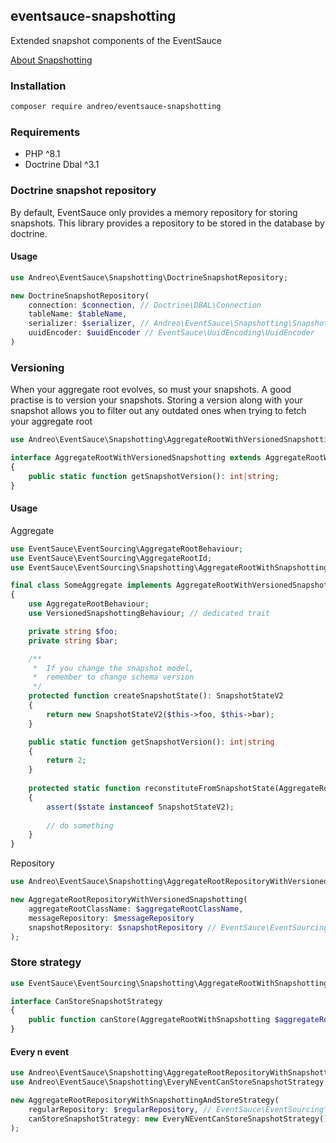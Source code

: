 ## eventsauce-snapshotting

Extended snapshot components of the EventSauce

[About Snapshotting](https://eventsauce.io/docs/snapshotting/)


### Installation

```bash
composer require andreo/eventsauce-snapshotting
```
### Requirements

- PHP ^8.1
- Doctrine Dbal ^3.1

### Doctrine snapshot repository

By default, EventSauce only provides a memory repository 
for storing snapshots.
This library provides a repository to be stored in the 
database by doctrine.

#### Usage

```php
use Andreo\EventSauce\Snapshotting\DoctrineSnapshotRepository;

new DoctrineSnapshotRepository(
    connection: $connection, // Doctrine\DBAL\Connection
    tableName: $tableName,
    serializer: $serializer, // Andreo\EventSauce\Snapshotting\SnapshotStateSerializer
    uuidEncoder: $uuidEncoder // EventSauce\UuidEncoding\UuidEncoder
)
```

### Versioning

When your aggregate root evolves, so must your snapshots. 
A good practise is to version your snapshots.
Storing a version along with your snapshot allows you to 
filter out any outdated ones when trying to fetch 
your aggregate root

```php
use Andreo\EventSauce\Snapshotting\AggregateRootWithVersionedSnapshotting;

interface AggregateRootWithVersionedSnapshotting extends AggregateRootWithSnapshotting
{
    public static function getSnapshotVersion(): int|string;
}
```

#### Usage

Aggregate
```php
use EventSauce\EventSourcing\AggregateRootBehaviour;
use EventSauce\EventSourcing\AggregateRootId;
use EventSauce\EventSourcing\Snapshotting\AggregateRootWithSnapshotting;

final class SomeAggregate implements AggregateRootWithVersionedSnapshotting
{
    use AggregateRootBehaviour;
    use VersionedSnapshottingBehaviour; // dedicated trait

    private string $foo;
    private string $bar;

    /**
     *  If you change the snapshot model, 
     *  remember to change schema version
     */
    protected function createSnapshotState(): SnapshotStateV2
    {
        return new SnapshotStateV2($this->foo, $this->bar);
    }

    public static function getSnapshotVersion(): int|string
    {
        return 2;
    }
    
    protected static function reconstituteFromSnapshotState(AggregateRootId $id, $state): AggregateRootWithSnapshotting
    {
        assert($state instanceof SnapshotStateV2);
        
        // do something
    }
}
```
Repository

```php
use Andreo\EventSauce\Snapshotting\AggregateRootRepositoryWithVersionedSnapshotting;

new AggregateRootRepositoryWithVersionedSnapshotting(
    aggregateRootClassName: $aggregateRootClassName,
    messageRepository: $messageRepository
    snapshotRepository: $snapshotRepository // EventSauce\EventSourcing\AggregateRootRepository
);
```

### Store strategy

```php
use EventSauce\EventSourcing\Snapshotting\AggregateRootWithSnapshotting;

interface CanStoreSnapshotStrategy
{
    public function canStore(AggregateRootWithSnapshotting $aggregateRoot): bool;
}
```

#### Every n event

```php
use Andreo\EventSauce\Snapshotting\AggregateRootRepositoryWithSnapshottingAndStoreStrategy;
use Andreo\EventSauce\Snapshotting\EveryNEventCanStoreSnapshotStrategy;

new AggregateRootRepositoryWithSnapshottingAndStoreStrategy(
    regularRepository: $regularRepository, // EventSauce\EventSourcing\Snapshotting\AggregateRootRepositoryWithSnapshotting
    canStoreSnapshotStrategy: new EveryNEventCanStoreSnapshotStrategy() // or other implementation of Andreo\EventSauce\Snapshotting\CanStoreSnapshotStrategy
);
```